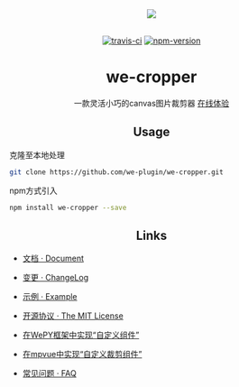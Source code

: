 <div align="center">
  <a><img src="https://user-images.githubusercontent.com/16918885/36141718-c95db0b6-10e0-11e8-8936-72b7b03d04bb.png" /></a>
<br>
<br>

[![travis-ci](https://travis-ci.org/we-plugin/we-cropper.svg?branch=master)](https://www.travis-ci.org/we-plugin/we-cropper)
[![npm-version](https://img.shields.io/npm/v/we-cropper.svg)](https://www.npmjs.com/package/we-cropper)
<h1>we-cropper</h1>
<p>一款灵活小巧的canvas图片裁剪器 <a href="https://unpkg.com/we-cropper@1.2.0/docs/assets/online.jpg">在线体验</a></p>
</div>

<h2 align="center"> Usage</h2>

克隆至本地处理

```bash
git clone https://github.com/we-plugin/we-cropper.git
```
npm方式引入

```bash
npm install we-cropper --save
```

<h2 align="center">Links</h2>

- [文档 · Document](https://we-plugin.github.io/we-cropper/#/)

- [变更 · ChangeLog](https://we-plugin.github.io/we-cropper/#/changelog)

- [示例 · Example](https://github.com/we-plugin/we-cropper/tree/master/example)

- [开源协议 · The MIT License](http://opensource.org/licenses/MIT)

- [在WePY框架中实现“自定义组件”](https://github.com/we-plugin/we-cropper/wiki/%E5%9C%A8WePY%E4%B8%AD%E5%AE%9E%E7%8E%B0%E2%80%9C%E8%87%AA%E5%AE%9A%E4%B9%89%E8%A3%81%E5%89%AA%E7%BB%84%E4%BB%B6%E2%80%9D)

- [在mpvue中实现“自定义裁剪组件”](https://github.com/we-plugin/we-cropper/tree/master/packages/mpvue-cropper)

- [常见问题 · FAQ](https://github.com/we-plugin/we-cropper/wiki/FAQ)
